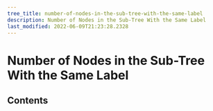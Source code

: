 ```yaml
---
tree_title: number-of-nodes-in-the-sub-tree-with-the-same-label
description: Number of Nodes in the Sub-Tree With the Same Label
last_modified: 2022-06-09T21:23:28.2328
---
```


# Number of Nodes in the Sub-Tree With the Same Label

## Contents
